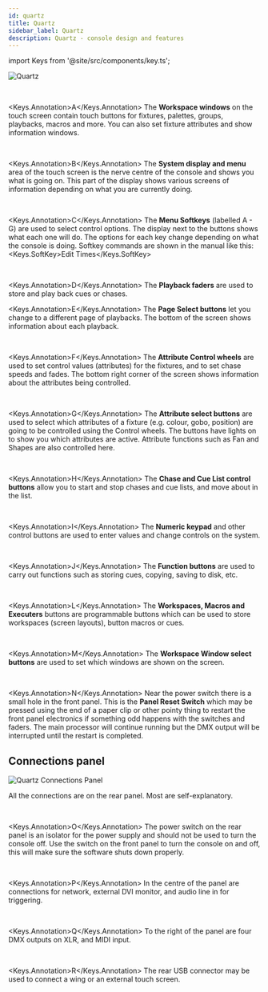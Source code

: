 ```yaml
---
id: quartz
title: Quartz
sidebar_label: Quartz
description: Quartz - console design and features
---
```


import Keys from '@site/src/components/key.ts';

![Quartz](/docs/images/Quartz.png)

<br/>

<Keys.Annotation>A</Keys.Annotation> The <strong>Workspace windows</strong> on the touch screen contain touch buttons for
fixtures, palettes, groups, playbacks, macros and more. You can also set
fixture attributes and show information windows.

<br/>

<Keys.Annotation>B</Keys.Annotation> The <strong>System display and menu</strong> area of the touch screen is the nerve
centre of the console and shows you what is going on. This part of the
display shows various screens of information depending on what you are
currently doing.

<br/>

<Keys.Annotation>C</Keys.Annotation> The <strong>Menu Softkeys</strong> (labelled A - G) are used to select control
options. The display next to the buttons shows what each one will do.
The options for each key change depending on what the console is doing.
Softkey commands are shown in the manual like this:
<Keys.SoftKey>Edit Times</Keys.SoftKey>

<br/>

<Keys.Annotation>D</Keys.Annotation> The <strong>Playback faders</strong> are used to store and play back cues or chases.
<br/>

<Keys.Annotation>E</Keys.Annotation> The <strong>Page Select buttons</strong> let you change to a different page of
playbacks. The bottom of the screen shows information about each
playback.

<br/>

<Keys.Annotation>F</Keys.Annotation> The <strong>Attribute Control wheels</strong> are used to set control values
(attributes) for the fixtures, and to set chase speeds and fades. The
bottom right corner of the screen shows information about the attributes
being controlled.

<br/>

<Keys.Annotation>G</Keys.Annotation> The <strong>Attribute select buttons</strong> are used to select which attributes of
a fixture (e.g. colour, gobo, position) are going to be controlled using
the Control wheels. The buttons have lights on to show you which
attributes are active. Attribute functions such as Fan and Shapes are
also controlled here.

<br/>

<Keys.Annotation>H</Keys.Annotation> The <strong>Chase and Cue List control buttons</strong> allow you to start and stop
chases and cue lists, and move about in the list.

<br/>

<Keys.Annotation>I</Keys.Annotation> The <strong>Numeric keypad</strong> and other control buttons are used to enter
values and change controls on the system.

<br/>

<Keys.Annotation>J</Keys.Annotation> The <strong>Function buttons</strong> are used to carry out functions such as storing
cues, copying, saving to disk, etc.

<br/>

<Keys.Annotation>L</Keys.Annotation> The <strong>Workspaces, Macros and Executers</strong> buttons are programmable
buttons which can be used to store workspaces (screen layouts), button
macros or cues.

<br/>

<Keys.Annotation>M</Keys.Annotation> The <strong>Workspace Window select buttons</strong> are used to set which windows
are shown on the screen.

<br/>

<Keys.Annotation>N</Keys.Annotation> Near the power switch there is a small hole in the front panel. This is
the <strong>Panel Reset Switch</strong> which may be pressed using the end of a
paper clip or other pointy thing to restart the front panel electronics
if something odd happens with the switches and faders. The main
processor will continue running but the DMX output will be interrupted
until the restart is completed.

## Connections panel

![Quartz Connections Panel](/docs/images/Quartz-Connections-Panel.png)

All the connections are on the rear panel. Most are self-explanatory.

<br/>

<Keys.Annotation>O</Keys.Annotation> The power switch on the rear panel is an isolator for the power supply
and should not be used to turn the console off. Use the switch on the
front panel to turn the console on and off, this will make sure the software shuts
down properly.

<br/>

<Keys.Annotation>P</Keys.Annotation> In the centre of the panel are connections for network, external DVI monitor,
and audio line in for triggering.

<br/>

<Keys.Annotation>Q</Keys.Annotation> To the right of the panel are four DMX outputs on XLR, and MIDI input.

<br/>

<Keys.Annotation>R</Keys.Annotation> The rear USB connector may be used to connect a wing or an external
touch screen.
